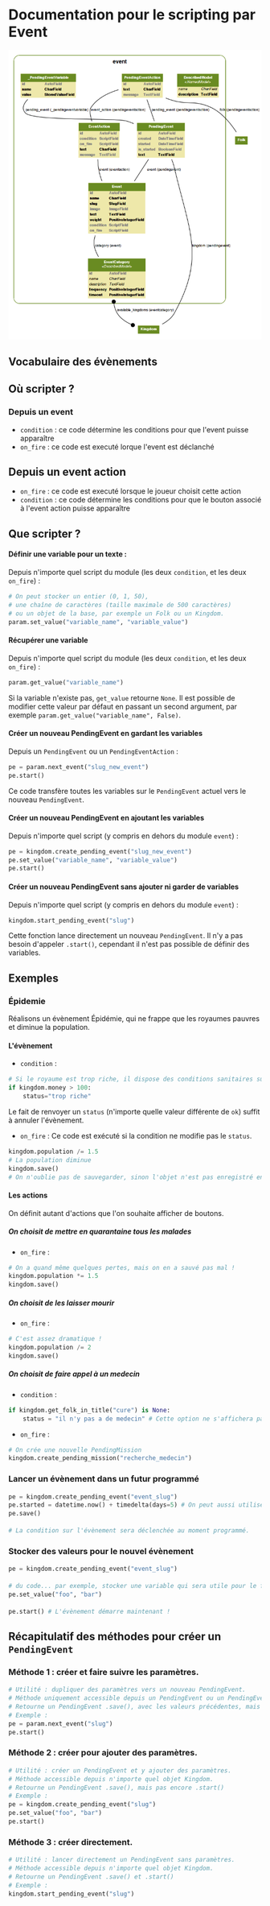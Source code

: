Documentation pour le scripting par Event
=======================
![Event models](https://github.com/Neamar/kingdoms/blob/master/event/models.png?raw=true)

Vocabulaire des évènements
------------------------

Où scripter ?
-------------
### Depuis un event
* `condition` : ce code détermine les conditions pour que l'event puisse apparaître
* `on_fire` : ce code est executé lorque l'event est déclanché

## Depuis un event action
* `on_fire` : ce code est executé lorsque le joueur choisit cette action
* `condition` : ce code détermine les conditions pour que le bouton associé à l'event action puisse apparaître

Que scripter ?
---------------
#### Définir une variable pour un texte :
Depuis n'importe quel script du module (les deux `condition`, et les deux `on_fire`) :
```python
# On peut stocker un entier (0, 1, 50),
# une chaîne de caractères (taille maximale de 500 caractères)
# ou un objet de la base, par exemple un Folk ou un Kingdom.
param.set_value("variable_name", "variable_value")
```

#### Récupérer une variable
Depuis n'importe quel script du module (les deux `condition`, et les deux `on_fire`) :
```python
param.get_value("variable_name")
```
Si la variable n'existe pas, `get_value` retourne `None`. Il est possible de modifier cette valeur par défaut en passant un second argument, par exemple `param.get_value("variable_name", False)`.


#### Créer un nouveau PendingEvent en gardant les variables
Depuis un `PendingEvent` ou un `PendingEventAction` :

```python
pe = param.next_event("slug_new_event")
pe.start()
```

Ce code transfère toutes les variables sur le `PendingEvent` actuel vers le nouveau `PendingEvent`.

#### Créer un nouveau PendingEvent en ajoutant les variables
Depuis n'importe quel script (y compris en dehors du module `event`) :

```python
pe = kingdom.create_pending_event("slug_new_event")
pe.set_value("variable_name", "variable_value")
pe.start()
```

#### Créer un nouveau PendingEvent sans ajouter ni garder de variables
Depuis n'importe quel script (y compris en dehors du module `event`) :

```python
kingdom.start_pending_event("slug")
```

Cette fonction lance directement un nouveau `PendingEvent`. Il n'y a pas besoin d'appeler `.start()`, cependant il n'est pas possible de définir des variables.

Exemples
-------------
### Épidemie
Réalisons un évènement Épidémie, qui ne frappe que les royaumes pauvres et diminue la population.

#### L'évènement
* `condition` :

```python
# Si le royaume est trop riche, il dispose des conditions sanitaires suffisantes pour être épargné
if kingdom.money > 100:
	status="trop riche"
```
Le fait de renvoyer un `status` (n'importe quelle valeur différente de `ok`) suffit à annuler l'évènement.

* `on_fire` :
Ce code est exécuté si la condition ne modifie pas le `status`.

```python
kingdom.population /= 1.5
# La population diminue
kingdom.save()
# On n'oublie pas de sauvegarder, sinon l'objet n'est pas enregistré en base de données.
```

#### Les actions
On définit autant d'actions que l'on souhaite afficher de boutons.
##### On choisit de mettre en quarantaine tous les malades

* `on_fire` :

```python
# On a quand même quelques pertes, mais on en a sauvé pas mal !
kingdom.population *= 1.5
kingdom.save()
```

##### On choisit de les laisser mourir
* `on_fire` :

```python
# C'est assez dramatique !
kingdom.population /= 2
kingdom.save()
```

##### On choisit de faire appel à un medecin
* `condition` : 
```python
if kingdom.get_folk_in_title("cure") is None:
	status = "il n'y pas a de medecin" # Cette option ne s'affichera pas dans les choix
```

* `on_fire` : 

```python
# On crée une nouvelle PendingMission
kingdom.create_pending_mission("recherche_medecin")
```

### Lancer un évènement dans un futur programmé
```python
pe = kingdom.create_pending_event("event_slug")
pe.started = datetime.now() + timedelta(days=5) # On peut aussi utiliser hours, minutes, months...
pe.save()

# La condition sur l'évènement sera déclenchée au moment programmé.
```

### Stocker des valeurs pour le nouvel évènement
```python
pe = kingdom.create_pending_event("event_slug")

# du code... par exemple, stocker une variable qui sera utile pour le futur évènement.
pe.set_value("foo", "bar")

pe.start() # L'évènement démarre maintenant !
```

Récapitulatif des méthodes pour créer un `PendingEvent`
-------------------------------------------------------

### Méthode 1 : créer et faire suivre les paramètres.

```python
# Utilité : dupliquer des paramètres vers un nouveau PendingEvent.
# Méthode uniquement accessible depuis un PendingEvent ou un PendingEventAction.
# Retourne un PendingEvent .save(), avec les valeurs précédentes, mais pas encore .start()
# Exemple :
pe = param.next_event("slug")
pe.start()
```

### Méthode 2 : créer pour ajouter des paramètres.

```python
# Utilité : créer un PendingEvent et y ajouter des paramètres.
# Méthode accessible depuis n'importe quel objet Kingdom.
# Retourne un PendingEvent .save(), mais pas encore .start()
# Exemple :
pe = kingdom.create_pending_event("slug")
pe.set_value("foo", "bar")
pe.start()
```

### Méthode 3 : créer directement.
```python
# Utilité : lancer directement un PendingEvent sans paramètres.
# Méthode accessible depuis n'importe quel objet Kingdom.
# Retourne un PendingEvent .save() et .start()
# Exemple :
kingdom.start_pending_event("slug")
```
